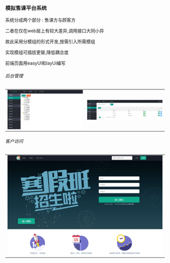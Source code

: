 ### 模拟售课平台系统


 
系统分成两个部分 : 售课方与顾客方
 
二者在仅在web层上有较大差异,调用接口大同小异
 
故此采用分模组的形式开发,按需引入所需模组
 
实现模组可插拔更替,降低耦合度

前端页面用easyUI和layUi编写

###### 后台管理
<table>
    <tr>
        <td><img src="/image/image.png" alt=""/></td>
        <td><img src="/image/image2.png"/></td>
    </tr>
</table>

###### 客户访问

<table>
    <tr>
        <td><img src="/image/image3.png"/></td>
    </tr>
</table>
